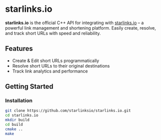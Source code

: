 # starlinks.io

**starlinks.io** is the official C++ API for integrating with [starlinks.io](https://starlinks.io) – a powerful link management and shortening platform. Easily create, resolve, and track short URLs with speed and reliability.

## Features

- Create & Edit short URLs programmatically
- Resolve short URLs to their original destinations
- Track link analytics and performance

## Getting Started

### Installation

```bash
git clone https://github.com/starlinksio/starlinks.io.git
cd starlinks.io
mkdir build
cd build
cmake ..
make
